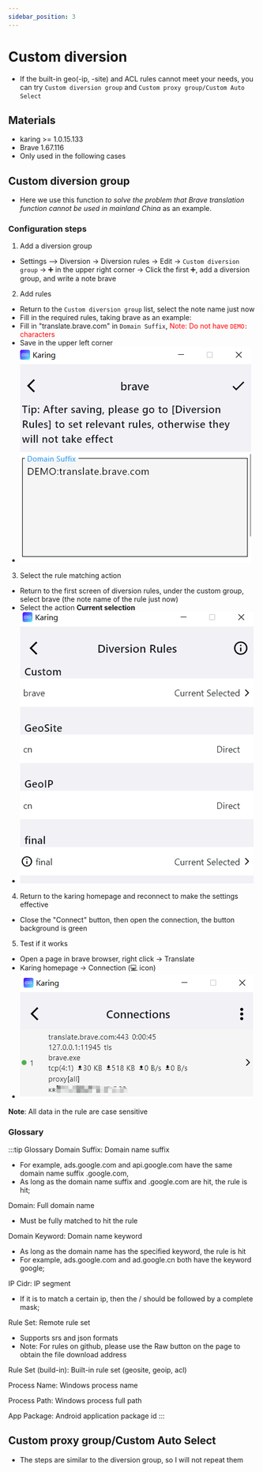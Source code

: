 ```yaml
---
sidebar_position: 3
---
```

# Custom diversion
- If the built-in geo(-ip, -site) and ACL rules cannot meet your needs, you can try `Custom diversion group` and `Custom proxy group/Custom Auto Select`

## Materials
- karing >= 1.0.15.133
- Brave 1.67.116
- Only used in the following cases

## Custom diversion group
- Here we use this function *to solve the problem that Brave translation function cannot be used in mainland China* as an example.

### Configuration steps
1. Add a diversion group
- Settings —> Diversion -> Diversion rules -> Edit -> `Custom diversion group` -> ➕ in the upper right corner -> Click the first ➕, add a diversion group, and write a note brave
2. Add rules
- Return to the `Custom diversion group` list, select the note name just now
- Fill in the required rules, taking brave as an example:
- Fill in "translate.brave.com" in `Domain Suffix`, <font color="red">Note: Do not have `DEMO:` characters</font>
- Save in the upper left corner
- ![brave](./img/custom-diversion-1.png)

3. Select the rule matching action
- Return to the first screen of diversion rules, under the custom group, select brave (the note name of the rule just now)
- Select the action **Current selection**
- ![rules](./img/custom-diversion-2.png)
4. Return to the karing homepage and reconnect to make the settings effective
- Close the "Connect" button, then open the connection, the button background is green
5. Test if it works
- Open a page in brave browser, right click -> Translate
- Karing homepage -> Connection (💻 icon)
- ![connections](./img/custom-diversion-3.png)

**Note**: All data in the rule are case sensitive

### Glossary
:::tip Glossary
Domain Suffix: Domain name suffix
- For example, ads.google.com and api.google.com have the same domain name suffix .google.com,
- As long as the domain name suffix and .google.com are hit, the rule is hit;

Domain: Full domain name
- Must be fully matched to hit the rule

Domain Keyword: Domain name keyword
- As long as the domain name has the specified keyword, the rule is hit
- For example, ads.google.com and ad.google.cn both have the keyword google;

IP Cidr: IP segment
- If it is to match a certain ip, then the / should be followed by a complete mask;

Rule Set: Remote rule set
- Supports srs and json formats
- Note: For rules on github, please use the Raw button on the page to obtain the file download address

Rule Set (build-in): Built-in rule set (geosite, geoip, acl)

Process Name: Windows process name

Process Path: Windows process full path

App Package: Android application package id
:::

## Custom proxy group/Custom Auto Select
- The steps are similar to the diversion group, so I will not repeat them
